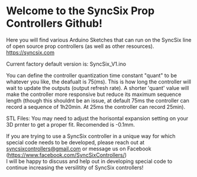 # Welcome to the SyncSix Prop Controllers Github!
Here you will find various Arduino Sketches that can run on the SyncSix line of open source prop controllers (as well as other resources). https://syncsix.com

Current factory default version is: SyncSix_V1.ino


You can define the controller quantization time constant "quant" to be whatever you like, the deafualt is 75(ms). This is how long the controller will wait to update the outputs (output refresh rate). A shorter 'quant' value will make the controller more responsive but reduce its maximum sequence length (though this shouldnt be an issue, at default 75ms the controller can record a sequence of 1h20min. At 25ms the controller can record 25min).  

STL Files: You may need to adjust the horisontal expansion setting on your 3D prnter to get a proper fit. Recomended is -0.1mm.

If you are trying to use a SyncSix controller in a unique way for which special code needs to be developed, please reach out at syncsixcontrollers@gmail.com or message us on Facebook (https://www.facebook.com/SyncSixControllers/)     
I will be happy to discuss and help out in developing special code to continue increasing the versilitity of SyncSix controllers!
